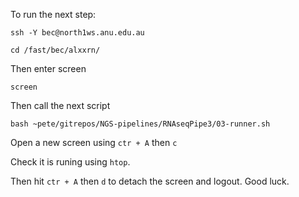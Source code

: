 To run the next step:

```
ssh -Y bec@north1ws.anu.edu.au

cd /fast/bec/alxxrn/
```
Then enter screen

```
screen
```

Then call the next script

```
bash ~pete/gitrepos/NGS-pipelines/RNAseqPipe3/03-runner.sh
```
Open a new screen using ```ctr + A``` then ```c```

Check it is runing using ```htop```.

Then hit ```ctr + A``` then ```d``` to detach the screen and logout.  Good luck.
